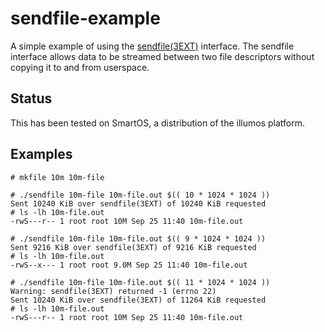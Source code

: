 # sendfile-example

A simple example of using the
[sendfile(3EXT)](http://illumos.org/man/3ext/sendfile) interface.  The sendfile
interface allows data to be streamed between two file descriptors without
copying it to and from userspace.

## Status

This has been tested on SmartOS, a distribution of the illumos platform.

## Examples

    # mkfile 10m 10m-file

    # ./sendfile 10m-file 10m-file.out $(( 10 * 1024 * 1024 ))
    Sent 10240 KiB over sendfile(3EXT) of 10240 KiB requested
    # ls -lh 10m-file.out
    -rwS---r-- 1 root root 10M Sep 25 11:40 10m-file.out

    # ./sendfile 10m-file 10m-file.out $(( 9 * 1024 * 1024 ))
    Sent 9216 KiB over sendfile(3EXT) of 9216 KiB requested
    # ls -lh 10m-file.out
    -rwS--x--- 1 root root 9.0M Sep 25 11:40 10m-file.out

    # ./sendfile 10m-file 10m-file.out $(( 11 * 1024 * 1024 ))
    Warning: sendfile(3EXT) returned -1 (errno 22)
    Sent 10240 KiB over sendfile(3EXT) of 11264 KiB requested
    # ls -lh 10m-file.out
    -rwS---r-- 1 root root 10M Sep 25 11:40 10m-file.out
